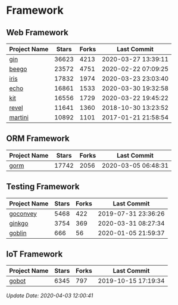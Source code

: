 # Framework

## Web Framework

| Project Name | Stars | Forks | Last Commit |
| ------------ | ----- | ----- | ----------- |
| [gin](https://github.com/gin-gonic/gin) | 36623 | 4213 | 2020-03-27 13:39:11 |
| [beego](https://github.com/astaxie/beego) | 23572 | 4751 | 2020-02-22 07:09:25 |
| [iris](https://github.com/kataras/iris) | 17832 | 1974 | 2020-03-23 23:03:40 |
| [echo](https://github.com/labstack/echo) | 16861 | 1533 | 2020-03-30 19:32:58 |
| [kit](https://github.com/go-kit/kit) | 16556 | 1729 | 2020-03-22 19:45:22 |
| [revel](https://github.com/revel/revel) | 11641 | 1360 | 2018-10-30 13:23:52 |
| [martini](https://github.com/go-martini/martini) | 10892 | 1101 | 2017-01-21 21:58:54 |

## ORM Framework

| Project Name | Stars | Forks | Last Commit |
| ------------ | ----- | ----- | ----------- |
| [gorm](https://github.com/jinzhu/gorm) | 17742 | 2056 | 2020-03-05 06:48:31 |

## Testing Framework

| Project Name | Stars | Forks | Last Commit |
| ------------ | ----- | ----- | ----------- |
| [goconvey](https://github.com/smartystreets/goconvey) | 5468 | 422 | 2019-07-31 23:36:26 |
| [ginkgo](https://github.com/onsi/ginkgo) | 3754 | 369 | 2020-03-31 08:27:34 |
| [goblin](https://github.com/franela/goblin) | 666 | 56 | 2020-01-05 21:59:37 |

## IoT Framework

| Project Name | Stars | Forks | Last Commit |
| ------------ | ----- | ----- | ----------- |
| [gobot](https://github.com/hybridgroup/gobot) | 6345 | 797 | 2019-10-15 17:19:34 |

*Update Date: 2020-04-03 12:00:41*